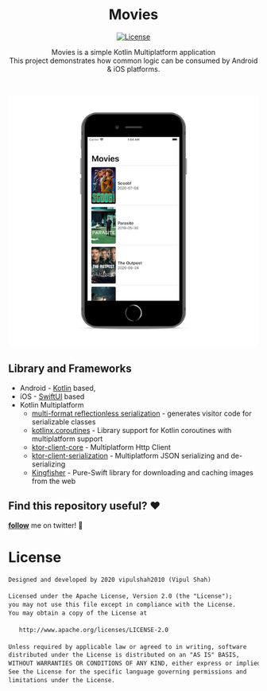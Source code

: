 <h1 align="center">Movies</h1>

<p align="center">
  <a href="https://opensource.org/licenses/Apache-2.0"><img alt="License" src="https://img.shields.io/badge/License-Apache%202.0-blue.svg"/></a>
</p>

<p align="center">  
Movies is a simple Kotlin Multiplatform application<br>This project demonstrates how common logic can be consumed by Android & iOS platforms.<br>
</p>
</br>

<p align="center">
<img src="/art/ios_simulator.png"/>
</p>

## Library and Frameworks
- Android - [Kotlin](https://kotlinlang.org/) based,
- iOS - [SwiftUI](https://developer.apple.com/documentation/swiftui) based
- Kotlin Multiplatform
    - [multi-format reflectionless serialization](https://github.com/Kotlin/kotlinx.serialization) - generates visitor code for serializable classes
    - [kotlinx.coroutines](https://github.com/Kotlin/kotlinx.coroutines) - Library support for Kotlin coroutines with multiplatform support
    - [ktor-client-core](https://ktor.io/clients/http-client/multiplatform.html) - Multiplatform Http Client
    - [ktor-client-serialization](https://ktor.io/clients/http-client/features/json-feature.html) - Multiplatform JSON serializing and de-serializing
    - [Kingfisher](https://github.com/onevcat/Kingfisher) - Pure-Swift library for downloading and caching images from the web

## Find this repository useful? :heart:
__[follow](https://twitter.com/_vipuls)__ me on twitter! 🤩

# License
```xml
Designed and developed by 2020 vipulshah2010 (Vipul Shah)

Licensed under the Apache License, Version 2.0 (the "License");
you may not use this file except in compliance with the License.
You may obtain a copy of the License at

   http://www.apache.org/licenses/LICENSE-2.0

Unless required by applicable law or agreed to in writing, software
distributed under the License is distributed on an "AS IS" BASIS,
WITHOUT WARRANTIES OR CONDITIONS OF ANY KIND, either express or implied.
See the License for the specific language governing permissions and
limitations under the License.
```
